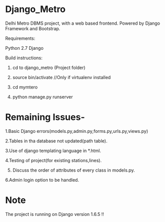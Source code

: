 Django_Metro
============

Delhi Metro DBMS project, with a web based frontend. Powered by Django Framework and Bootstrap.

Requirements:

Python 2.7
Django

Build instructions:

1. cd to django_metro (Project folder)

2. source bin/activate  //Only if virtualenv installed

3. cd mymtero

4. python manage.py runserver


Remaining Issues-
==============

1.Basic Django errors(models.py,admin.py,forms.py,urls.py,views.py)

2.Tables in tha database not updated(path table).

3.Use of django templating language in *.html.

4.Testing of project(for existing stations,lines).

5. Discuss the order of attributes of every class in models.py. 

6.Admin login option to be handled.


Note
====

The project is running on Django version 1.6.5 !!













